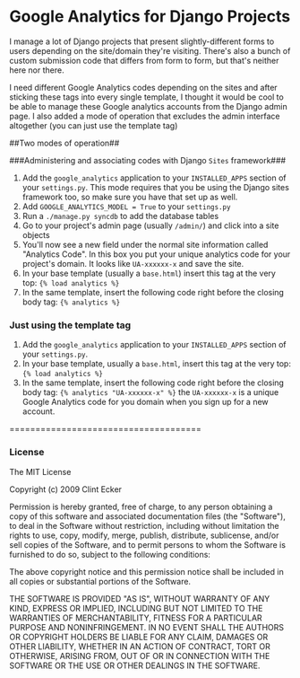 Google Analytics for Django Projects
====================================

I manage a lot of Django projects that present slightly-different forms to 
users depending on the site/domain they're visiting.  There's also a bunch of 
custom submission code that differs from form to form, but that's neither here
nor there.

I need different Google Analytics codes depending on the sites and after 
sticking these tags into every single template, I thought it would be cool to 
be able to manage these Google analytics accounts from the Django admin page. 
I also added a mode of operation that excludes the admin interface altogether 
(you can just use the template tag)

##Two modes of operation##

###Administering and associating codes with Django `Sites` framework###

1. Add the `google_analytics` application to your `INSTALLED_APPS` section of your `settings.py`.  This mode requires that you be using the Django sites framework too, so make sure you have that set up as well.
2. Add `GOOGLE_ANALYTICS_MODEL = True` to your `settings.py` 
3. Run a `./manage.py syncdb` to add the database tables
4. Go to your project's admin page (usually `/admin/`) and click into a site objects
5. You'll now see a new field under the normal site information called "Analytics Code". In this box you put your unique analytics code for your project's domain.  It looks like `UA-xxxxxx-x` and save the site.
6. In your base template (usually a `base.html`) insert this tag at the very top: `{% load analytics %}`
7. In the same template, insert the following code right before the closing body tag: `{% analytics %}`

### Just using the template tag ###


1. Add the `google_analytics` application to your `INSTALLED_APPS` section of your `settings.py`.
2. In your base template, usually a `base.html`, insert this tag at the very top: `{% load analytics %}`
3. In the same template, insert the following code right before the closing body tag: `{% analytics "UA-xxxxxx-x" %}` the `UA-xxxxxx-x` is a unique Google Analytics code for you domain when you sign up for a new account.

=====================================

### License ###

The MIT License

Copyright (c) 2009 Clint Ecker

Permission is hereby granted, free of charge, to any person obtaining a copy
of this software and associated documentation files (the "Software"), to deal
in the Software without restriction, including without limitation the rights
to use, copy, modify, merge, publish, distribute, sublicense, and/or sell
copies of the Software, and to permit persons to whom the Software is
furnished to do so, subject to the following conditions:

The above copyright notice and this permission notice shall be included in
all copies or substantial portions of the Software.

THE SOFTWARE IS PROVIDED "AS IS", WITHOUT WARRANTY OF ANY KIND, EXPRESS OR
IMPLIED, INCLUDING BUT NOT LIMITED TO THE WARRANTIES OF MERCHANTABILITY,
FITNESS FOR A PARTICULAR PURPOSE AND NONINFRINGEMENT. IN NO EVENT SHALL THE
AUTHORS OR COPYRIGHT HOLDERS BE LIABLE FOR ANY CLAIM, DAMAGES OR OTHER
LIABILITY, WHETHER IN AN ACTION OF CONTRACT, TORT OR OTHERWISE, ARISING FROM,
OUT OF OR IN CONNECTION WITH THE SOFTWARE OR THE USE OR OTHER DEALINGS IN
THE SOFTWARE.
